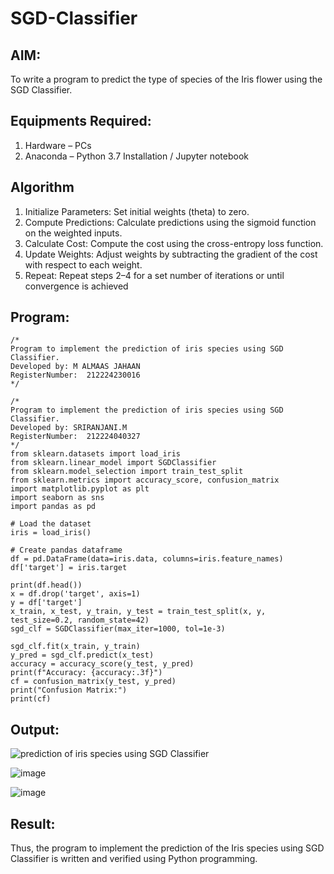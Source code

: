 # SGD-Classifier
## AIM:
To write a program to predict the type of species of the Iris flower using the SGD Classifier.

## Equipments Required:
1. Hardware – PCs
2. Anaconda – Python 3.7 Installation / Jupyter notebook

## Algorithm

1. Initialize Parameters: Set initial weights (theta) to zero.
 2. Compute Predictions: Calculate predictions using the sigmoid function on the
 weighted inputs.
 3. Calculate Cost: Compute the cost using the cross-entropy loss function.
 4. Update Weights: Adjust weights by subtracting the gradient of the cost with
 respect to each weight.
 5. Repeat: Repeat steps 2–4 for a set number of iterations or until convergence is
 achieved


## Program:
```
/*
Program to implement the prediction of iris species using SGD Classifier.
Developed by: M ALMAAS JAHAAN
RegisterNumber:  212224230016
*/
```

```
/*
Program to implement the prediction of iris species using SGD Classifier.
Developed by: SRIRANJANI.M
RegisterNumber:  212224040327
*/
from sklearn.datasets import load_iris
from sklearn.linear_model import SGDClassifier
from sklearn.model_selection import train_test_split
from sklearn.metrics import accuracy_score, confusion_matrix
import matplotlib.pyplot as plt
import seaborn as sns
import pandas as pd

# Load the dataset
iris = load_iris()

# Create pandas dataframe
df = pd.DataFrame(data=iris.data, columns=iris.feature_names)
df['target'] = iris.target

print(df.head())
x = df.drop('target', axis=1)
y = df['target']
x_train, x_test, y_train, y_test = train_test_split(x, y, test_size=0.2, random_state=42)
sgd_clf = SGDClassifier(max_iter=1000, tol=1e-3)

sgd_clf.fit(x_train, y_train)
y_pred = sgd_clf.predict(x_test)
accuracy = accuracy_score(y_test, y_pred)
print(f"Accuracy: {accuracy:.3f}")
cf = confusion_matrix(y_test, y_pred)
print("Confusion Matrix:")
print(cf)

```

## Output:
![prediction of iris species using SGD Classifier](sam.png)

![image](https://github.com/user-attachments/assets/73c37b1c-2d87-4882-9549-42ddc3330662)

![image](https://github.com/user-attachments/assets/e30c3015-dfed-4e1f-96be-38109ddc49ee)



## Result:
Thus, the program to implement the prediction of the Iris species using SGD Classifier is written and verified using Python programming.
